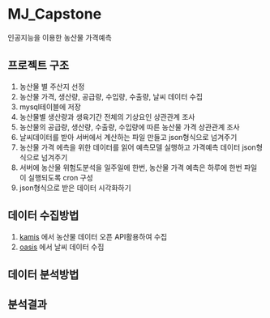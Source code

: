 # MJ_Capstone
인공지능을 이용한 농산물 가격예측

## 프로젝트 구조
1. 농산물 별 주산지 선정
2. 농산물 가격, 생산량, 공급량, 수입량, 수출량, 날씨 데이터 수집
3. mysql테이블에 저장
4. 농산물별 생산량과 생육기간 전체의 기상요인 상관관계 조사
5. 농산물의 공급량, 생산량, 수출량, 수입량에 따른 농산물 가격 상관관계 조사
6. 날씨데이터를 받아 서버에서 계산하는 파일 만들고 json형식으로 넘겨주기
7. 농산물 가격 에측을 위한 데이터를 읽어 예측모델 실행하고 가격예측 데이터 json형식으로 넘겨주기
8. 서버에 농산물 위험도분석을 일주일에 한번, 농산물 가격 예측은 하루에 한번 파일이 실행되도록 cron 구성
9. json형식으로 받은 데이터 시각화하기

## 데이터 수집방법
1. [kamis](https://www.kamis.or.kr/customer/reference/openapi_list.do) 에서 농산물 데이터 오픈 API활용하여 수집
2. [oasis](http://oasis.krei.re.kr/basicInfo/etc/kma.do) 에서 날씨 데이터 수집

## 데이터 분석방법


## 분석결과
